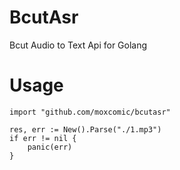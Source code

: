 # BcutAsr
Bcut Audio to Text Api for Golang

# Usage
`import "github.com/moxcomic/bcutasr"`

```golang
res, err := New().Parse("./1.mp3")
if err != nil {
    panic(err)
}
```